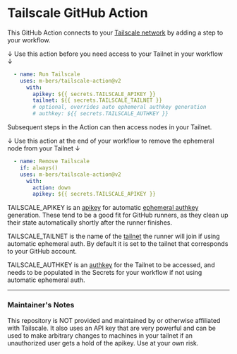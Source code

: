 # Tailscale GitHub Action

This GitHub Action connects to your [Tailscale network](https://tailscale.com)
by adding a step to your workflow.

↓ Use this action before you need access to your Tailnet in your workflow ↓
```yaml
  - name: Run Tailscale
    uses: m-bers/tailscale-action@v2
      with:
        apikey: ${{ secrets.TAILSCALE_APIKEY }}
        tailnet: ${{ secrets.TAILSCALE_TAILNET }}
        # optional, overrides auto ephemeral authkey generation
        # authkey: ${{ secrets.TAILSCALE_AUTHKEY }} 
```

Subsequent steps in the Action can then access nodes in your Tailnet.

↓ Use this action at the end of your workflow to remove the ephemeral node from your Tailnet ↓
```yaml
  - name: Remove Tailscale
    if: always()
    uses: m-bers/tailscale-action@v2
      with:
        action: down
        apikey: ${{ secrets.TAILSCALE_APIKEY }}
```

TAILSCALE\_APIKEY is an [apikey](https://github.com/tailscale/tailscale/blob/main/api.md)
for automatic [ephemeral authkey](https://tailscale.com/kb/1111/ephemeral-nodes/) 
generation. These tend to be a good fit for GitHub runners, as they clean up their state 
automatically shortly after the runner finishes.

TAILSCALE\_TAILNET is the name of the [tailnet](https://github.com/tailscale/tailscale/blob/main/api.md#tailnet) 
the runner will join if using automatic ephemeral auth. By default it is set to the 
tailnet that corresponds to your GitHub account.

TAILSCALE\_AUTHKEY is an [authkey](https://tailscale.com/kb/1085/auth-keys/) 
for the Tailnet to be accessed, and needs to be populated in the Secrets for
your workflow if not using automatic ephemeral auth.

----

### Maintainer's Notes
This repository is NOT provided and maintained by or otherwise affiliated with Tailscale. It also uses an API key that are very powerful and can be used to make arbitrary changes to machines in your tailnet if an unauthorized user gets a hold of the apikey. Use at your own risk.
